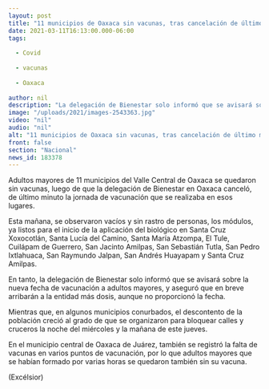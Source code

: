 ```yaml
---
layout: post
title: "11 municipios de Oaxaca sin vacunas, tras cancelación de último minuto"
date: 2021-03-11T16:13:00.000-06:00
tags:
  
  - Covid
  
  - vacunas
  
  - Oaxaca
  
author: nil
description: "La delegación de Bienestar solo informó que se avisará sobre la nueva fecha de vacunación a adultos mayores, y aseguró que en breve arribarán a la entidad más dosis"
image: "/uploads/2021/images-2543363.jpg"
video: "nil"
audio: "nil"
alt: "11 municipios de Oaxaca sin vacunas, tras cancelación de último minuto"
front: false
section: "Nacional"
news_id: 183378
---
```


Adultos mayores de 11 municipios del Valle Central de Oaxaca se quedaron sin vacunas, luego de que la delegación de Bienestar en Oaxaca canceló, de último minuto la jornada de vacunación que se realizaba en esos lugares.

Esta mañana, se observaron vacíos y sin rastro de personas, los módulos, ya listos para el inicio de la aplicación del biológico en Santa Cruz Xoxocotlán, Santa Lucía del Camino, Santa María Atzompa, El Tule, Cuilápam de Guerrero, San Jacinto Amilpas, San Sebastián Tutla, San Pedro Ixtlahuaca, San Raymundo Jalpan, San Andrés Huayapam y Santa Cruz Amilpas.

En tanto, la delegación de Bienestar solo informó que se avisará sobre la nueva fecha de vacunación a adultos mayores, y aseguró que en breve arribarán a la entidad más dosis, aunque no proporcionó la fecha.

Mientras que, en algunos municipios conurbados, el descontento de la población creció al grado de que se organizaron para bloquear calles y cruceros la noche del miércoles y la mañana de este jueves.

En el municipio central de Oaxaca de Juárez, también se registró la falta de vacunas en varios puntos de vacunación, por lo que adultos mayores que se habían formado por varias horas se quedaron también sin su vacuna.

(Excélsior)
